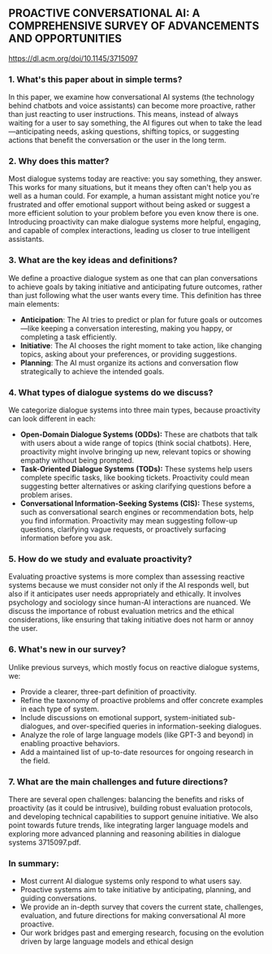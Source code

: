 ## PROACTIVE CONVERSATIONAL AI: A COMPREHENSIVE SURVEY OF ADVANCEMENTS AND OPPORTUNITIES
https://dl.acm.org/doi/10.1145/3715097

### 1. **What's this paper about in simple terms?**

In this paper, we examine how conversational AI systems (the technology behind chatbots and voice assistants) can become more proactive, rather than just reacting to user instructions. This means, instead of always waiting for a user to say something, the AI figures out when to take the lead—anticipating needs, asking questions, shifting topics, or suggesting actions that benefit the conversation or the user in the long term.

### 2. **Why does this matter?**

Most dialogue systems today are reactive: you say something, they answer. This works for many situations, but it means they often can't help you as well as a human could. For example, a human assistant might notice you're frustrated and offer emotional support without being asked or suggest a more efficient solution to your problem before you even know there is one. Introducing proactivity can make dialogue systems more helpful, engaging, and capable of complex interactions, leading us closer to true intelligent assistants.

### 3. **What are the key ideas and definitions?**

We define a proactive dialogue system as one that can plan conversations to achieve goals by taking initiative and anticipating future outcomes, rather than just following what the user wants every time. This definition has three main elements:

- **Anticipation**: The AI tries to predict or plan for future goals or outcomes—like keeping a conversation interesting, making you happy, or completing a task efficiently.
- **Initiative**: The AI chooses the right moment to take action, like changing topics, asking about your preferences, or providing suggestions.
- **Planning**: The AI must organize its actions and conversation flow strategically to achieve the intended goals.

### 4. **What types of dialogue systems do we discuss?**

We categorize dialogue systems into three main types, because proactivity can look different in each:

- **Open-Domain Dialogue Systems (ODDs):** These are chatbots that talk with users about a wide range of topics (think social chatbots). Here, proactivity might involve bringing up new, relevant topics or showing empathy without being prompted.
- **Task-Oriented Dialogue Systems (TODs):** These systems help users complete specific tasks, like booking tickets. Proactivity could mean suggesting better alternatives or asking clarifying questions before a problem arises.
- **Conversational Information-Seeking Systems (CIS):** These systems, such as conversational search engines or recommendation bots, help you find information. Proactivity may mean suggesting follow-up questions, clarifying vague requests, or proactively surfacing information before you ask.

### 5. **How do we study and evaluate proactivity?**

Evaluating proactive systems is more complex than assessing reactive systems because we must consider not only if the AI responds well, but also if it anticipates user needs appropriately and ethically. It involves psychology and sociology since human-AI interactions are nuanced. We discuss the importance of robust evaluation metrics and the ethical considerations, like ensuring that taking initiative does not harm or annoy the user.

### 6. **What's new in our survey?**

Unlike previous surveys, which mostly focus on reactive dialogue systems, we:

- Provide a clearer, three-part definition of proactivity.
- Refine the taxonomy of proactive problems and offer concrete examples in each type of system.
- Include discussions on emotional support, system-initiated sub-dialogues, and over-specified queries in information-seeking dialogues.
- Analyze the role of large language models (like GPT-3 and beyond) in enabling proactive behaviors.
- Add a maintained list of up-to-date resources for ongoing research in the field.

### 7. **What are the main challenges and future directions?**

There are several open challenges: balancing the benefits and risks of proactivity (as it could be intrusive), building robust evaluation protocols, and developing technical capabilities to support genuine initiative. We also point towards future trends, like integrating larger language models and exploring more advanced planning and reasoning abilities in dialogue systems 3715097.pdf.

### **In summary:**

- Most current AI dialogue systems only respond to what users say.
- Proactive systems aim to take initiative by anticipating, planning, and guiding conversations.
- We provide an in-depth survey that covers the current state, challenges, evaluation, and future directions for making conversational AI more proactive.
- Our work bridges past and emerging research, focusing on the evolution driven by large language models and ethical design